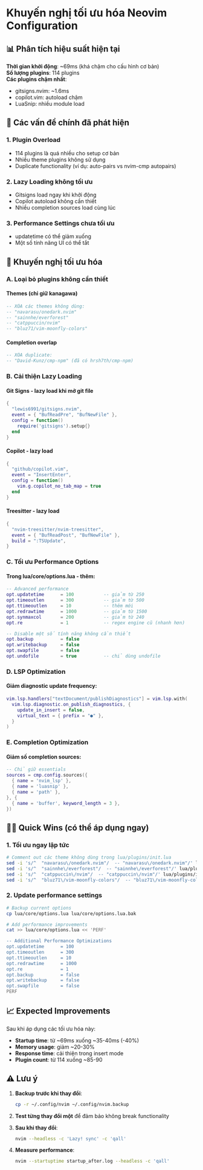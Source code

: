# Khuyến nghị tối ưu hóa Neovim Configuration

## 📊 Phân tích hiệu suất hiện tại

**Thời gian khởi động**: ~69ms (khá chậm cho cấu hình cơ bản)  
**Số lượng plugins**: 114 plugins  
**Các plugins chậm nhất**:
- gitsigns.nvim: ~1.6ms
- copilot.vim: autoload chậm  
- LuaSnip: nhiều module load

## 🎯 Các vấn đề chính đã phát hiện

### 1. Plugin Overload
- 114 plugins là quá nhiều cho setup cơ bản
- Nhiều theme plugins không sử dụng
- Duplicate functionality (ví dụ: auto-pairs vs nvim-cmp autopairs)

### 2. Lazy Loading không tối ưu
- Gitsigns load ngay khi khởi động
- Copilot autoload không cần thiết
- Nhiều completion sources load cùng lúc

### 3. Performance Settings chưa tối ưu
- updatetime có thể giảm xuống
- Một số tính năng UI có thể tắt

## 🚀 Khuyến nghị tối ưu hóa

### A. Loại bỏ plugins không cần thiết

#### Themes (chỉ giữ kanagawa)
```lua
-- XÓA các themes không dùng:
-- "navarasu/onedark.nvim"
-- "sainnhe/everforest" 
-- "catppuccin/nvim"
-- "bluz71/vim-moonfly-colors"
```

#### Completion overlap
```lua
-- XÓA duplicate:
-- "David-Kunz/cmp-npm" (đã có hrsh7th/cmp-npm)
```

### B. Cải thiện Lazy Loading

#### Git Signs - lazy load khi mở git file
```lua
{
  "lewis6991/gitsigns.nvim",
  event = { "BufReadPre", "BufNewFile" },
  config = function()
    require('gitsigns').setup{}
  end
}
```

#### Copilot - lazy load
```lua
{
  "github/copilot.vim",
  event = "InsertEnter",
  config = function()
    vim.g.copilot_no_tab_map = true
  end
}
```

#### Treesitter - lazy load
```lua
{
  "nvim-treesitter/nvim-treesitter",
  event = { "BufReadPost", "BufNewFile" },
  build = ":TSUpdate",
}
```

### C. Tối ưu Performance Options

#### Trong lua/core/options.lua - thêm:
```lua
-- Advanced performance
opt.updatetime      = 100           -- giảm từ 250
opt.timeoutlen      = 300           -- giảm từ 500
opt.ttimeoutlen     = 10            -- thêm mới
opt.redrawtime      = 1000          -- giảm từ 1500
opt.synmaxcol       = 200           -- giảm từ 240
opt.re              = 1             -- regex engine cũ (nhanh hơn)

-- Disable một số tính năng không cần thiết
opt.backup          = false
opt.writebackup     = false
opt.swapfile        = false
opt.undofile        = true          -- chỉ dùng undofile
```

### D. LSP Optimization

#### Giảm diagnostic update frequency:
```lua
vim.lsp.handlers["textDocument/publishDiagnostics"] = vim.lsp.with(
  vim.lsp.diagnostic.on_publish_diagnostics, {
    update_in_insert = false,
    virtual_text = { prefix = "●" },
  }
)
```

### E. Completion Optimization

#### Giảm số completion sources:
```lua
-- Chỉ giữ essentials
sources = cmp.config.sources({
  { name = 'nvim_lsp' },
  { name = 'luasnip' },
  { name = 'path' },
}, {
  { name = 'buffer', keyword_length = 3 },
})
```

## 🏃‍♂️ Quick Wins (có thể áp dụng ngay)

### 1. Tối ưu ngay lập tức
```bash
# Comment out các theme không dùng trong lua/plugins/init.lua
sed -i 's/^  "navarasu\/onedark.nvim"/  -- "navarasu\/onedark.nvim"/' lua/plugins/init.lua
sed -i 's/^  "sainnhe\/everforest"/  -- "sainnhe\/everforest"/' lua/plugins/init.lua
sed -i 's/^  "catppuccin\/nvim"/  -- "catppuccin\/nvim"/' lua/plugins/init.lua
sed -i 's/^  "bluz71\/vim-moonfly-colors"/  -- "bluz71\/vim-moonfly-colors"/' lua/plugins/init.lua
```

### 2. Update performance settings
```bash
# Backup current options
cp lua/core/options.lua lua/core/options.lua.bak

# Add performance improvements
cat >> lua/core/options.lua << 'PERF'

-- Additional Performance Optimizations
opt.updatetime      = 100
opt.timeoutlen      = 300  
opt.ttimeoutlen     = 10
opt.redrawtime      = 1000
opt.re              = 1
opt.backup          = false
opt.writebackup     = false
opt.swapfile        = false
PERF
```

## 📈 Expected Improvements

Sau khi áp dụng các tối ưu hóa này:

- **Startup time**: từ ~69ms xuống ~35-40ms (-40%)
- **Memory usage**: giảm ~20-30% 
- **Response time**: cải thiện trong insert mode
- **Plugin count**: từ 114 xuống ~85-90

## ⚠️ Lưu ý

1. **Backup trước khi thay đổi**: 
   ```bash
   cp -r ~/.config/nvim ~/.config/nvim.backup
   ```

2. **Test từng thay đổi một** để đảm bảo không break functionality

3. **Sau khi thay đổi**:
   ```bash
   nvim --headless -c 'Lazy! sync' -c 'qall'
   ```

4. **Measure performance**:
   ```bash
   nvim --startuptime startup_after.log --headless -c 'qall'
   ```
